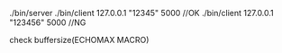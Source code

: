 ./bin/server
./bin/client 127.0.0.1 "12345" 5000 //OK
./bin/client 127.0.0.1 "123456" 5000 //NG

check buffersize(ECHOMAX MACRO)

